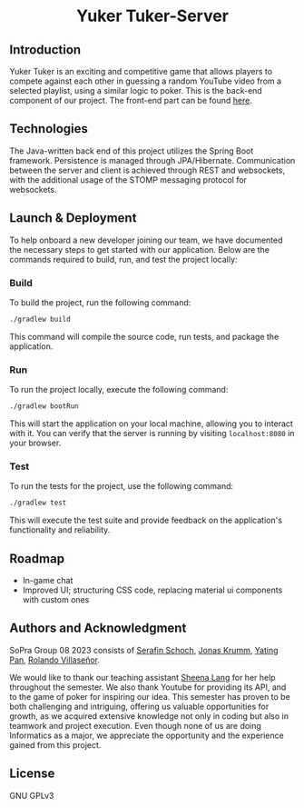 <!-- # SoPra RESTful Service Template FS23
edit for title  -->
<h1 align="center">
<br>
Yuker Tuker-Server
<br>
</h1>

## Introduction
Yuker Tuker is an exciting and competitive game that allows players to compete against each other in guessing a random YouTube video from a selected playlist, using a similar logic to poker. This is the back-end component of our project. The front-end part can be found [here](https://github.com/sopra-fs23-group-08/client).


## Technologies
The Java-written back end of this project utilizes the Spring Boot framework. Persistence is managed through JPA/Hibernate. Communication between the server and client is achieved through REST and websockets, with the additional usage of the STOMP messaging protocol for websockets. <!-- # recheck  -->

## Launch & Deployment

To help onboard a new developer joining our team, we have documented the necessary steps to get started with our application. Below are the commands required to build, run, and test the project locally:

### Build

To build the project, run the following command:

```bash
./gradlew build
```

This command will compile the source code, run tests, and package the application.

### Run

To run the project locally, execute the following command:


```bash
./gradlew bootRun
```

This will start the application on your local machine, allowing you to interact with it.
You can verify that the server is running by visiting `localhost:8080` in your browser.


### Test

To run the tests for the project, use the following command:


```bash
./gradlew test
```
This will execute the test suite and provide feedback on the application's functionality and reliability.


## Roadmap

- In-game chat 
- Improved UI; structuring CSS code, replacing material ui components with custom ones

## Authors and Acknowledgment


SoPra Group 08 2023 consists of [Serafin Schoch](https://github.com/S3r4f1n), [Jonas Krumm](https://github.com/Dedphish),
[Yating Pan](https://github.com/YatingPan), [Rolando Villaseñor](https://github.com/RoVi80).

We would like to thank our teaching assistant [Sheena Lang](https://github.com/SheenaGit) for her help throughout the semester. We also thank Youtube for providing its API, and to the game of poker for inspiring our idea. This semester has proven to be both challenging and intriguing, offering us valuable opportunities for growth, as we acquired extensive knowledge not only in coding but also in teamwork and project execution. Even though none of us are doing Informatics as a major, we appreciate the opportunity and the experience gained from this project.

## License

GNU GPLv3






